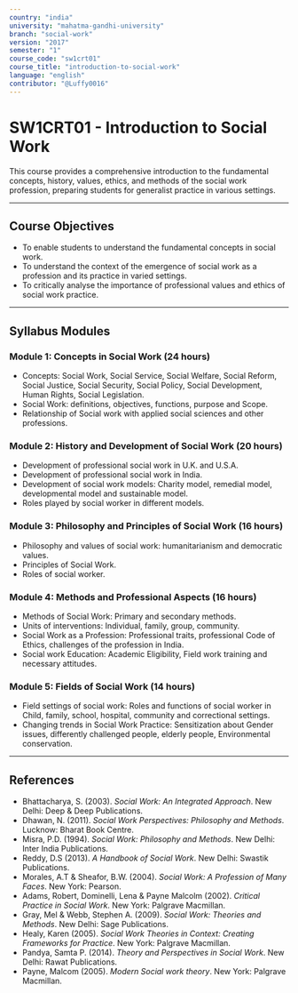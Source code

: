 ```yaml
---
country: "india"
university: "mahatma-gandhi-university"
branch: "social-work"
version: "2017"
semester: "1"
course_code: "sw1crt01"
course_title: "introduction-to-social-work"
language: "english"
contributor: "@Luffy0016"
---
```

# SW1CRT01 - Introduction to Social Work

This course provides a comprehensive introduction to the fundamental concepts, history, values, ethics, and methods of the social work profession, preparing students for generalist practice in various settings.

---
## Course Objectives

* To enable students to understand the fundamental concepts in social work.
* To understand the context of the emergence of social work as a profession and its practice in varied settings.
* To critically analyse the importance of professional values and ethics of social work practice.

---
## Syllabus Modules

### Module 1: Concepts in Social Work (24 hours)
* Concepts: Social Work, Social Service, Social Welfare, Social Reform, Social Justice, Social Security, Social Policy, Social Development, Human Rights, Social Legislation.
* Social Work: definitions, objectives, functions, purpose and Scope.
* Relationship of Social work with applied social sciences and other professions.

### Module 2: History and Development of Social Work (20 hours)
* Development of professional social work in U.K. and U.S.A.
* Development of professional social work in India.
* Development of social work models: Charity model, remedial model, developmental model and sustainable model.
* Roles played by social worker in different models.

### Module 3: Philosophy and Principles of Social Work (16 hours)
* Philosophy and values of social work: humanitarianism and democratic values.
* Principles of Social Work.
* Roles of social worker.

### Module 4: Methods and Professional Aspects (16 hours)
* Methods of Social Work: Primary and secondary methods.
* Units of interventions: Individual, family, group, community.
* Social Work as a Profession: Professional traits, professional Code of Ethics, challenges of the profession in India.
* Social work Education: Academic Eligibility, Field work training and necessary attitudes.

### Module 5: Fields of Social Work (14 hours)
* Field settings of social work: Roles and functions of social worker in Child, family, school, hospital, community and correctional settings.
* Changing trends in Social Work Practice: Sensitization about Gender issues, differently challenged people, elderly people, Environmental conservation.

---
## References
* Bhattacharya, S. (2003). *Social Work: An Integrated Approach*. New Delhi: Deep & Deep Publications.
* Dhawan, N. (2011). *Social Work Perspectives: Philosophy and Methods*. Lucknow: Bharat Book Centre.
* Misra, P.D. (1994). *Social Work: Philosophy and Methods*. New Delhi: Inter India Publications.
* Reddy, D.S (2013). *A Handbook of Social Work*. New Delhi: Swastik Publications.
* Morales, A.T & Sheafor, B.W. (2004). *Social Work: A Profession of Many Faces*. New York: Pearson.
* Adams, Robert, Dominelli, Lena & Payne Malcolm (2002). *Critical Practice in Social Work*. New York: Palgrave Macmillan.
* Gray, Mel & Webb, Stephen A. (2009). *Social Work: Theories and Methods*. New Delhi: Sage Publications.
* Healy, Karen (2005). *Social Work Theories in Context: Creating Frameworks for Practice*. New York: Palgrave Macmillan.
* Pandya, Samta P. (2014). *Theory and Perspectives in Social Work*. New Delhi: Rawat Publications.
* Payne, Malcom (2005). *Modern Social work theory*. New York: Palgrave Macmillan.